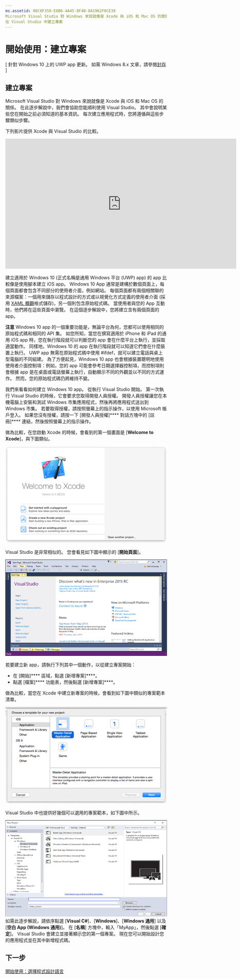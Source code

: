 ```yaml
---
ms.assetid: 08C8F359-E8B6-4A45-8F4B-8A1962F0CE38
Microsoft Visual Studio 對 Windows 來說就像是 Xcode 與 iOS 和 Mac OS 的關係。 在此逐步解說中，我們會協助您能順利使用 Visual Studio。
在 Visual Studio 中建立專案
---
```


# 開始使用：建立專案

\[ 針對 Windows 10 上的 UWP app 更新。 如需 Windows 8.x 文章，請參閱[封存](http://go.microsoft.com/fwlink/p/?linkid=619132) \]

## 建立專案

Microsoft Visual Studio 對 Windows 來說就像是 Xcode 與 iOS 和 Mac OS 的關係。 在此逐步解說中，我們會協助您能順利使用 Visual Studio。 其中會說明某些您在開始之前必須知道的基本資訊。 每次建立應用程式時，您將遵循與這些步驟類似步驟。

下列影片提供 Xcode 與 Visual Studio 的比較。

<iframe src="https://hubs-video.ssl.catalog.video.msn.com/embed/5b7bd91f-6a2f-40b6-9b19-eb2994931d0a/IA?csid=ux-en-us&MsnPlayerLeadsWith=html&PlaybackMode=Inline&MsnPlayerDisplayShareBar=false&MsnPlayerDisplayInfoButton=false&iframe=true&QualityOverride=HD" width="720" height="405" allowFullScreen="true" frameBorder="0" scrolling="no">開發人員短片 - 比較 Visual Studio 與 Xcode</iframe>

建立適用於 Windows 10 (正式名稱是通用 Windows 平台 (UWP) app) 的 app 比較像是使用腳本建立 iOS app。 Windows 10 App 通常是建構於數個頁面上，每個頁面都會包含不同部分的使用者介面，例如網站。 每個頁面都有兩個相關聯的來源檔案：一個用來儲存以程式設計的方式或以視覺化方式定義的使用者介面 (採用 [XAML 概觀](https://msdn.microsoft.com/library/windows/apps/mt185595)格式儲存)，另一個則包含原始程式碼。 當使用者與您的 App 互動時，他們將在這些頁面中瀏覽。 在這個逐步解說中，您將建立含有兩個頁面的 app。

**注意** Windows 10 app 的一個重要功能是，無論平台為何，您都可以使用相同的原始程式碼和相同的 API 集。 如您所知，當您在撰寫適用於 iPhone 和 iPad 的通用 iOS app 時，您在執行階段就可以判斷您的 app 會在什麼平台上執行，並採取適當動作。 同樣地，Windows 10 的 app 在執行階段就可以知道它們會在什麼裝置上執行。 UWP app 無需在原始程式碼中使用 \#ifdef，就可以建立電話與桌上型電腦的不同組建。 為了方便起見，Windows 10 app 也會根據裝置聰明地使用使用者介面控制項：例如，您的 app 可能會參考日期選擇器控制項，而控制項則會根據 app 是在桌面或電話螢幕上執行，自動顯示不同的外觀並以不同的方式運作。 然而，您的原始程式碼仍將維持不變。

我們來看看如何建立 Windows 10 app。 從執行 Visual Studio 開始。 第一次執行 Visual Studio 的時候，它會要求您取得開發人員授權。 開發人員授權讓您在本機電腦上安裝和測試 Windows 市集應用程式，然後再將應用程式送出到 Windows 市集。 若要取得授權，請按照螢幕上的指示操作，以使用 Microsoft 帳戶登入。 如果您沒有授權，請按一下 [開發人員授權]**** 對話方塊中的 [註冊]**** 連結，然後按照螢幕上的指示操作。

做為比較，在您啟動 Xcode 的時候，會看到的第一個畫面是 [**Welcome to Xcode**]，與下圖類似。

![Xcode 歡迎畫面](images/ios-to-uwp/ios-to-uwp-xcode-welcome.png)

Visual Studio 是非常相似的。 您會看見如下圖中顯示的 [**開始頁面**]。

![Visual Studio 開始畫面](images/ios-to-uwp/ios-to-uwp-vs-welcome.png)

若要建立新 app，請執行下列其中一個動作，以從建立專案開始：

-   在 [開始]**** 區域，點選 [新增專案]****。
-   點選 [檔案]**** 功能表，然後點選 [新增專案]****。

做為比較，當您在 Xcode 中建立新專案的時候，會看到如下圖中類似的專案範本清單。

![Xcode 新增專案對話方塊](images/ios-to-uwp/ios-to-uwp-xcode-choose-template.png)

Visual Studio 中也提供好幾個可以選用的專案範本，如下圖中所示。

![Visual Studio [新增專案] 對話方塊](images/ios-to-uwp/ios-to-uwp-vs-choose-template.png)
如需此逐步解說，請依序點選 [**Visual C#**]、[**Windows**]、[**Windows 通用**] 以及 [**空白 App (Windows 通用)**]。 在 [**名稱**] 方塊中，輸入「MyApp」，然後點選 [**確定**]。 Visual Studio 會建立並接著顯示您的第一個專案。 現在您可以開始設計您的應用程式並在其中新增程式碼。

## 下一步

[開始使用：選擇程式設計語言](getting-started-choosing-a-programming-language.md)


<!--HONumber=Mar16_HO1-->



